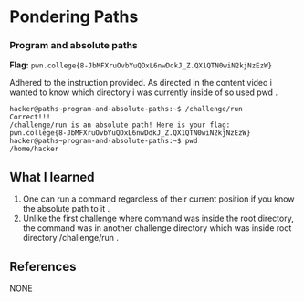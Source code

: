 #  Pondering Paths 

### Program and absolute paths

**Flag:** `pwn.college{8-JbMFXruOvbYuQDxL6nwDdkJ_Z.QX1QTN0wiN2kjNzEzW}`

Adhered to the instruction provided. As directed in the content video i wanted to know which directory i was currently inside of so used pwd .

```
hacker@paths~program-and-absolute-paths:~$ /challenge/run
Correct!!!
/challenge/run is an absolute path! Here is your flag:
pwn.college{8-JbMFXruOvbYuQDxL6nwDdkJ_Z.QX1QTN0wiN2kjNzEzW}
hacker@paths~program-and-absolute-paths:~$ pwd
/home/hacker

```

## What I learned

1. One can run a command regardless of their current position if you know the absolute path to it .
2. Unlike the first challenge where command was inside the root directory, the command was in another challenge           directory which was inside root directory /challenge/run .

## References

NONE
